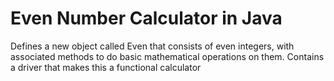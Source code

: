 # Even Number Calculator in Java
 Defines a new object called Even that consists of even integers, with associated methods to do basic mathematical operations on them. Contains a driver that makes this a functional calculator
